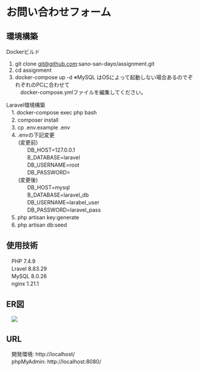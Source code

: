# お問い合わせフォーム

## 環境構築
Dockerビルド
  1. git clone git@github.com:sano-san-dayo/assignment.git
  2. cd assignment
  3. docker-compose up -d
  ※MySQL はOSによって起動しない場合あるのでぞれぞれのPCに合わせて  
  　docker-compose.ymlファイルを編集してください。   
  
Laravel環境構築  
　1. docker-compose exec php bash  
　2. composer install  
　3. cp .env.example .env  
　4. .envの下記変更  
　　 (変更前)  
　　　　DB_HOST=127.0.0.1  
　　　　B_DATABASE=laravel  
　　　　DB_USERNAME=root  
　　　　DB_PASSWORD=  
　　 (変更後)  
　　　　DB_HOST=mysql  
　　　　B_DATABASE=laravel_db  
　　　　DB_USERNAME=larabel_user  
　　　　DB_PASSWORD=laravel_pass  
　5. php artisan key:generate  
　6. php artisan db:seed  

## 使用技術
　PHP 7.4.9  
　Lravel 8.83.29  
　MySQL 8.0.26  
　nginx 1.21.1  

## ER図
　![](./ER図.png)

## URL
　開発環境: http://localhost/  
　phpMyAdmin: http://localhost:8080/  
